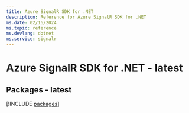 ```yaml
---
title: Azure SignalR SDK for .NET
description: Reference for Azure SignalR SDK for .NET
ms.date: 02/16/2024
ms.topic: reference
ms.devlang: dotnet
ms.service: signalr
---
```

# Azure SignalR SDK for .NET - latest
## Packages - latest
[!INCLUDE [packages](signalr-index.md)]